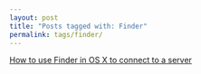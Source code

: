 ```yaml
---
layout: post
title: "Posts tagged with: Finder"
permalink: tags/finder/
---
```

[How to use Finder in OS X to connect to a server](/2012/01/how-to-use-finder-in-os-x-to-connect-to)
